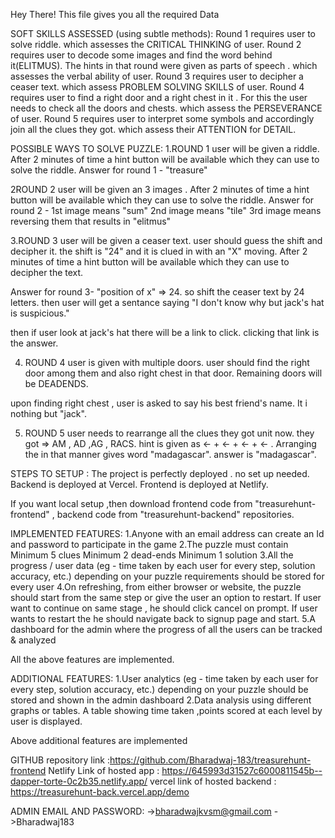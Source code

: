Hey There!
This file gives you all the required Data

SOFT SKILLS ASSESSED (using subtle methods):
Round 1 requires user to solve riddle. which assesses the CRITICAL THINKING of user.
Round 2 requires user to decode some images and find the word behind it(ELITMUS). The hints in that round were given as 
parts of speech . which assesses the verbal ability of user.
Round 3 requires user to decipher a ceaser text. which assess PROBLEM SOLVING SKILLS of user.
Round 4  requires user to find a right door and a right chest in it . For this the user needs to check all the doors and chests. 
which assess the PERSEVERANCE of user.
Round 5 requires user to interpret some symbols and accordingly join all the clues they got. which assess their ATTENTION for DETAIL.

POSSIBLE WAYS TO SOLVE PUZZLE:
1.ROUND 1 
user will be given a riddle. 
After 2 minutes of time a hint button will be available which they can use to solve the riddle.
Answer for round 1 - "treasure"

2ROUND 2
user will be given an 3 images . 
After 2 minutes of time a hint button will be available which they can use to solve the riddle.
Answer for round 2 - 
1st image means "sum"
2nd image means "tile"
3rd image means reversing them 
that results in "elitmus"


3.ROUND 3
user will be given a ceaser text. user should guess the shift and decipher it. 
the shift is "24" and it is clued in with an "X" moving.
After 2 minutes of time a hint button will be available which they can use to decipher the text.

Answer for round 3- "position of x" => 24. 
so shift the ceaser text by 24 letters.
then user will get a sentance saying "I don't know why but jack's hat is suspicious."

then if user look at jack's hat there will be a link to click.
clicking that link is the answer.

4. ROUND 4
user is given with multiple doors. user should find the right door among them and also right chest in that door. Remaining doors will be DEADENDS.

upon finding right chest , user is asked to say his best friend's name. 
It i nothing but "jack".


5. ROUND 5 
user needs to rearrange all the clues they got unit now.
they got => AM , AD ,AG , RACS.
hint is given as <- + <- + <- + <- . 
Arranging the in that manner gives word "madagascar".
answer is "madagascar".


STEPS TO SETUP :
The project is perfectly deployed . no set up needed. 
Backend is deployed at Vercel.
Frontend is deployed at Netlify.

If you want local setup ,then download frontend code from "treasurehunt-frontend" , backend code from "treasurehunt-backend" repositories.



IMPLEMENTED FEATURES:
1.Anyone with an email address can create an Id and password to participate in the game
2.The puzzle must contain
  Minimum 5 clues
  Minimum 2 dead-ends
  Minimum 1 solution 
3.All the progress / user data (eg - time taken by each user for every step,  solution accuracy, etc.) depending on your puzzle requirements should be stored  for every user
4.On refreshing, from either browser or website, the puzzle should start from  the same step or give the user an option to restart.
 If user want to continue on same stage , he should click cancel on prompt.
 If user wants to restart the he should navigate back to signup page and start.
5.A dashboard for the admin where the progress of all the users can be tracked &  analyzed

All the above features are implemented.

ADDITIONAL FEATURES:
1.User analytics (eg - time taken by each user for every step, solution accuracy, etc.) depending on your puzzle should be stored and shown in the admin dashboard 
2.Data analysis using different graphs or tables. A table showing time taken ,points scored at each level by user is displayed.

Above additional features are implemented


GITHUB repository link :https://github.com/Bharadwaj-183/treasurehunt-frontend
Netlify Link of hosted app : https://645993d31527c6000811545b--dapper-torte-0c2b35.netlify.app/
vercel link of hosted backend : https://treasurehunt-back.vercel.app/demo


ADMIN EMAIL AND PASSWORD:
->bharadwajkvsm@gmail.com
->Bharadwaj183

